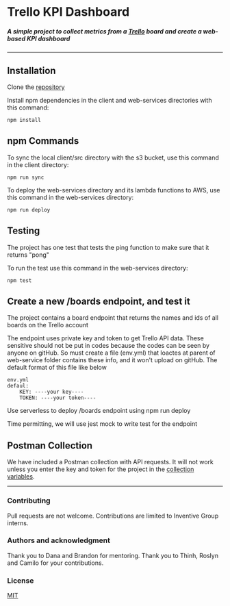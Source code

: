 # Trello KPI Dashboard
##### A simple project to collect metrics from a [Trello](https://www.trello.com) board and create a web-based KPI dashboard

----
## Installation
Clone the [repository](https://github.com/inventivegroup/interns-oct2018)

Install npm dependencies in the client and web-services directories with this command:
```
npm install
```
## npm Commands
To sync the local client/src directory with the s3 bucket, use this command in the client directory:
```
npm run sync
```
To deploy the web-services directory and its lambda functions to AWS, use this command in the web-services directory:
```
npm run deploy
```
## Testing
The project has one test that tests the ping function to make sure that it returns "pong"

To run the test use this command in the web-services directory:
```
npm test
```
## Create a new /boards endpoint, and test it
The project contains a board endpoint that returns the names and ids of all boards on the Trello account

The endpoint uses private key and token to get Trello API data. These sensitive should not be put in codes because the codes can be seen by anyone on gitHub. So must create a file (env.yml) that loactes at parent of web-service folder contains these info, and it won't upload on gitHub. The default format of this file like below
```
env.yml
defaul:
    KEY: ----your key----
    TOKEN: ----your token----
```

Use serverless to deploy /boards endpoint using npm run deploy

Time permitting, we will use jest mock to write test for the endpoint



## Postman Collection
We have included a Postman collection with API requests.  It will not work unless you enter the key and token for the project in the [collection variables](https://www.getpostman.com/docs/v5/postman/environments_and_globals/variables).

----
### Contributing
Pull requests are not welcome.  Contributions are limited to Inventive Group interns.

### Authors and acknowledgment
Thank you to Dana and Brandon for mentoring.  Thank you to Thinh, Roslyn and Camilo for your contributions.

### License
[MIT](https://choosealicense.com/licenses/mit/)
